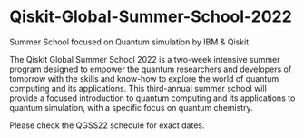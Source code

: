 # Qiskit-Global-Summer-School-2022
Summer School focused on Quantum simulation by IBM & Qiskit

The Qiskit Global Summer School 2022 is a two-week intensive summer program designed to empower the quantum researchers and developers of tomorrow with the skills and know-how to explore the world of quantum computing and its applications. This third-annual summer school will provide a focused introduction to quantum computing and its applications to quantum simulation, with a specific focus on quantum chemistry.

Please check the QGSS22 schedule for exact dates.
